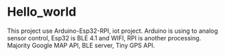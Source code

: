 # Hello_world

This project use Arduino-Esp32-RPI, iot project.
Arduino is using to analog sensor control, Esp32 is BLE 4.1 and WIFI, RPI is another processing.
Majority Google MAP API, BLE server, Tiny GPS API.
